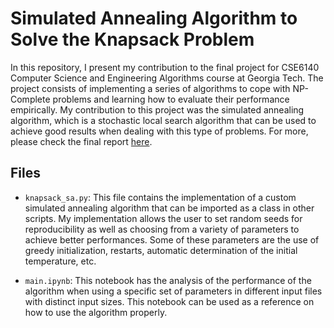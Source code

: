 # Simulated Annealing Algorithm to Solve the Knapsack Problem

In this repository, I present my contribution to the final project for CSE6140 Computer Science and Engineering Algorithms course at Georgia Tech. The project consists of implementing a series of algorithms to cope with NP-Complete problems and learning how to evaluate their performance empirically. My contribution to this project was the simulated annealing algorithm, which is a stochastic local search algorithm that can be used to achieve good results when dealing with this type of problems. For more, please check the final report [here](Documents/final_report.pdf).

## Files

- `knapsack_sa.py`: This file contains the implementation of a custom simulated annealing algorithm that can be imported as a class in other scripts. My implementation allows the user to set random seeds for reproducibility as well as choosing from a variety of parameters to achieve better performances. Some of these parameters are the use of greedy initialization, restarts, automatic determination of the initial temperature, etc.

- `main.ipynb`: This notebook has the analysis of the performance of the algorithm when using a specific set of parameters in different input files with distinct input sizes. This notebook can be used as a reference on how to use the algorithm properly.
